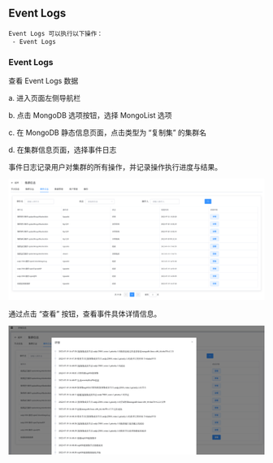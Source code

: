 ## Event Logs

```
Event Logs 可以执行以下操作：
 - Event Logs
```

### Event Logs

查看 Event Logs 数据

a. 进入页面左侧导航栏

b. 点击 MongoDB 选项按钮，选择 MongoList 选项

c. 在 MongoDB 静态信息页面，点击类型为 “复制集” 的集群名

d. 在集群信息页面，选择事件日志

事件日志记录用户对集群的所有操作，并记录操作执行进度与结果。

![image-20220722124853212](../../../../../../images/whalealPlatformImages/MongoDB_ReplicaSet_EventLogs.png)



通过点击 “查看” 按钮，查看事件具体详情信息。

![image-20220722125020058](../../../../../../images/whalealPlatformImages/MongoDB_ReplicaSet_EventLogs2.png)

